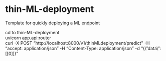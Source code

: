 # thin-ML-deployment
Template for quickly deploying a ML endpoint 

cd to thin-ML-deployment  
uvicorn app.api:router  
curl -X POST “http://localhost:8000/v1/thinMLdeployment/predict" -H “accept: application/json” -H “Content-Type: application/json” -d “{\”data\”:[[0]]}”  
